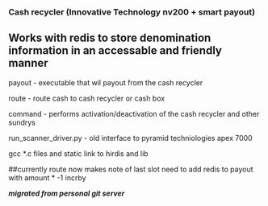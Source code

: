 ### Cash recycler (Innovative Technology nv200 + smart payout) ###
## Works with redis to store denomination information in an accessable and friendly manner

payout - executable that wil payout from the cash recycler

route - route cash to cash recycler or cash box

command - performs activation/deactivation of the cash recycler and other sundrys

run_scanner_driver.py - old interface to pyramid techniologies apex 7000 

gcc *.c files and static link to hirdis and lib 


##currently route now makes note of last slot
need to add redis to payout with amount * -1 incrby 

***migrated from personal git server***
